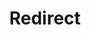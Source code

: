 ﻿---
layout: src/layouts/Redirect.astro
title: Redirect
redirect: /docs/projects/variables/aws-account-variables
pubDate:  2023-01-01
navSearch: false
navSitemap: false
navMenu: false
---
